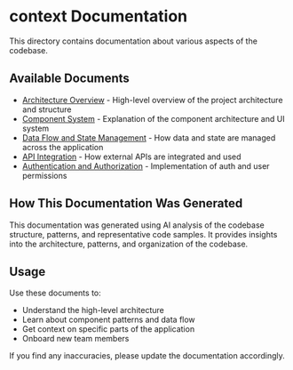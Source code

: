 # context Documentation

This directory contains documentation about various aspects of the codebase.

## Available Documents

- [Architecture Overview](./architecture-overview.md) - High-level overview of the project architecture and structure
- [Component System](./component-system.md) - Explanation of the component architecture and UI system
- [Data Flow and State Management](./data-flow.md) - How data and state are managed across the application
- [API Integration](./api-integration.md) - How external APIs are integrated and used
- [Authentication and Authorization](./authentication.md) - Implementation of auth and user permissions

## How This Documentation Was Generated

This documentation was generated using AI analysis of the codebase structure, patterns, and representative code samples. It provides insights into the architecture, patterns, and organization of the codebase.

## Usage

Use these documents to:
- Understand the high-level architecture
- Learn about component patterns and data flow
- Get context on specific parts of the application
- Onboard new team members

If you find any inaccuracies, please update the documentation accordingly.
